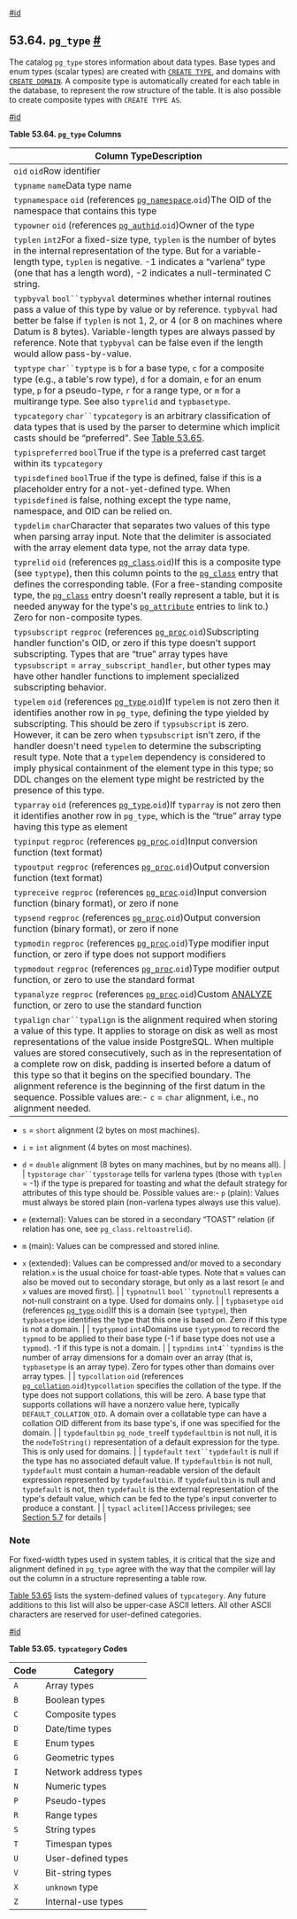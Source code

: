 [#id](#CATALOG-PG-TYPE)

## 53.64. `pg_type` [#](#CATALOG-PG-TYPE)



The catalog `pg_type` stores information about data types. Base types and enum types (scalar types) are created with [`CREATE TYPE`](sql-createtype), and domains with [`CREATE DOMAIN`](sql-createdomain). A composite type is automatically created for each table in the database, to represent the row structure of the table. It is also possible to create composite types with `CREATE TYPE AS`.

[#id](#id-1.10.4.66.4)

**Table 53.64. `pg_type` Columns**

| Column TypeDescription                                                                                                                                                                                                                                                                                                                                                                                                                                                                                                                                                                                                                                                                                                                                                |
| --------------------------------------------------------------------------------------------------------------------------------------------------------------------------------------------------------------------------------------------------------------------------------------------------------------------------------------------------------------------------------------------------------------------------------------------------------------------------------------------------------------------------------------------------------------------------------------------------------------------------------------------------------------------------------------------------------------------------------------------------------------------- |
| `oid` `oid`Row identifier                                                                                                                                                                                                                                                                                                                                                                                                                                                                                                                                                                                                                                                                                                                                             |
| `typname` `name`Data type name                                                                                                                                                                                                                                                                                                                                                                                                                                                                                                                                                                                                                                                                                                                                        |
| `typnamespace` `oid` (references [`pg_namespace`](catalog-pg-namespace).`oid`)The OID of the namespace that contains this type                                                                                                                                                                                                                                                                                                                                                                                                                                                                                                                                                                                                                                   |
| `typowner` `oid` (references [`pg_authid`](catalog-pg-authid).`oid`)Owner of the type                                                                                                                                                                                                                                                                                                                                                                                                                                                                                                                                                                                                                                                                            |
| `typlen` `int2`For a fixed-size type, `typlen` is the number of bytes in the internal representation of the type. But for a variable-length type, `typlen` is negative. -1 indicates a “varlena” type (one that has a length word), -2 indicates a null-terminated C string.                                                                                                                                                                                                                                                                                                                                                                                                                                                                                          |
| `typbyval` `bool``typbyval` determines whether internal routines pass a value of this type by value or by reference. `typbyval` had better be false if `typlen` is not 1, 2, or 4 (or 8 on machines where Datum is 8 bytes). Variable-length types are always passed by reference. Note that `typbyval` can be false even if the length would allow pass-by-value.                                                                                                                                                                                                                                                                                                                                                                                                    |
| `typtype` `char``typtype` is `b` for a base type, `c` for a composite type (e.g., a table's row type), `d` for a domain, `e` for an enum type, `p` for a pseudo-type, `r` for a range type, or `m` for a multirange type. See also `typrelid` and `typbasetype`.                                                                                                                                                                                                                                                                                                                                                                                                                                                                                                      |
| `typcategory` `char``typcategory` is an arbitrary classification of data types that is used by the parser to determine which implicit casts should be “preferred”. See [Table 53.65](catalog-pg-type#CATALOG-TYPCATEGORY-TABLE).                                                                                                                                                                                                                                                                                                                                                                                                                                                                                                                                 |
| `typispreferred` `bool`True if the type is a preferred cast target within its `typcategory`                                                                                                                                                                                                                                                                                                                                                                                                                                                                                                                                                                                                                                                                           |
| `typisdefined` `bool`True if the type is defined, false if this is a placeholder entry for a not-yet-defined type. When `typisdefined` is false, nothing except the type name, namespace, and OID can be relied on.                                                                                                                                                                                                                                                                                                                                                                                                                                                                                                                                                   |
| `typdelim` `char`Character that separates two values of this type when parsing array input. Note that the delimiter is associated with the array element data type, not the array data type.                                                                                                                                                                                                                                                                                                                                                                                                                                                                                                                                                                          |
| `typrelid` `oid` (references [`pg_class`](catalog-pg-class).`oid`)If this is a composite type (see `typtype`), then this column points to the [`pg_class`](catalog-pg-class) entry that defines the corresponding table. (For a free-standing composite type, the [`pg_class`](catalog-pg-class) entry doesn't really represent a table, but it is needed anyway for the type's [`pg_attribute`](catalog-pg-attribute) entries to link to.) Zero for non-composite types.                                                                                                                                                                                                                                                                         |
| `typsubscript` `regproc` (references [`pg_proc`](catalog-pg-proc).`oid`)Subscripting handler function's OID, or zero if this type doesn't support subscripting. Types that are “true” array types have `typsubscript` = `array_subscript_handler`, but other types may have other handler functions to implement specialized subscripting behavior.                                                                                                                                                                                                                                                                                                                                                                                                              |
| `typelem` `oid` (references [`pg_type`](catalog-pg-type).`oid`)If `typelem` is not zero then it identifies another row in `pg_type`, defining the type yielded by subscripting. This should be zero if `typsubscript` is zero. However, it can be zero when `typsubscript` isn't zero, if the handler doesn't need `typelem` to determine the subscripting result type. Note that a `typelem` dependency is considered to imply physical containment of the element type in this type; so DDL changes on the element type might be restricted by the presence of this type.                                                                                                                                                                                      |
| `typarray` `oid` (references [`pg_type`](catalog-pg-type).`oid`)If `typarray` is not zero then it identifies another row in `pg_type`, which is the “true” array type having this type as element                                                                                                                                                                                                                                                                                                                                                                                                                                                                                                                                                                |
| `typinput` `regproc` (references [`pg_proc`](catalog-pg-proc).`oid`)Input conversion function (text format)                                                                                                                                                                                                                                                                                                                                                                                                                                                                                                                                                                                                                                                      |
| `typoutput` `regproc` (references [`pg_proc`](catalog-pg-proc).`oid`)Output conversion function (text format)                                                                                                                                                                                                                                                                                                                                                                                                                                                                                                                                                                                                                                                    |
| `typreceive` `regproc` (references [`pg_proc`](catalog-pg-proc).`oid`)Input conversion function (binary format), or zero if none                                                                                                                                                                                                                                                                                                                                                                                                                                                                                                                                                                                                                                 |
| `typsend` `regproc` (references [`pg_proc`](catalog-pg-proc).`oid`)Output conversion function (binary format), or zero if none                                                                                                                                                                                                                                                                                                                                                                                                                                                                                                                                                                                                                                   |
| `typmodin` `regproc` (references [`pg_proc`](catalog-pg-proc).`oid`)Type modifier input function, or zero if type does not support modifiers                                                                                                                                                                                                                                                                                                                                                                                                                                                                                                                                                                                                                     |
| `typmodout` `regproc` (references [`pg_proc`](catalog-pg-proc).`oid`)Type modifier output function, or zero to use the standard format                                                                                                                                                                                                                                                                                                                                                                                                                                                                                                                                                                                                                           |
| `typanalyze` `regproc` (references [`pg_proc`](catalog-pg-proc).`oid`)Custom [ANALYZE](sql-analyze) function, or zero to use the standard function                                                                                                                                                                                                                                                                                                                                                                                                                                                                                                                                                                                                          |
| `typalign` `char``typalign` is the alignment required when storing a value of this type. It applies to storage on disk as well as most representations of the value inside PostgreSQL. When multiple values are stored consecutively, such as in the representation of a complete row on disk, padding is inserted before a datum of this type so that it begins on the specified boundary. The alignment reference is the beginning of the first datum in the sequence. Possible values are:- `c` = `char` alignment, i.e., no alignment needed.

- `s` = `short` alignment (2 bytes on most machines).

- `i` = `int` alignment (4 bytes on most machines).

- `d` = `double` alignment (8 bytes on many machines, but by no means all).                            |
| `typstorage` `char``typstorage` tells for varlena types (those with `typlen` = -1) if the type is prepared for toasting and what the default strategy for attributes of this type should be. Possible values are:- `p` (plain): Values must always be stored plain (non-varlena types always use this value).

- `e` (external): Values can be stored in a secondary “TOAST” relation (if relation has one, see `pg_class.reltoastrelid`).

- `m` (main): Values can be compressed and stored inline.

- `x` (extended): Values can be compressed and/or moved to a secondary relation.`x` is the usual choice for toast-able types. Note that `m` values can also be moved out to secondary storage, but only as a last resort (`e` and `x` values are moved first). |
| `typnotnull` `bool``typnotnull` represents a not-null constraint on a type. Used for domains only.                                                                                                                                                                                                                                                                                                                                                                                                                                                                                                                                                                                                                                                                    |
| `typbasetype` `oid` (references [`pg_type`](catalog-pg-type).`oid`)If this is a domain (see `typtype`), then `typbasetype` identifies the type that this one is based on. Zero if this type is not a domain.                                                                                                                                                                                                                                                                                                                                                                                                                                                                                                                                                     |
| `typtypmod` `int4`Domains use `typtypmod` to record the `typmod` to be applied to their base type (-1 if base type does not use a `typmod`). -1 if this type is not a domain.                                                                                                                                                                                                                                                                                                                                                                                                                                                                                                                                                                                         |
| `typndims` `int4``typndims` is the number of array dimensions for a domain over an array (that is, `typbasetype` is an array type). Zero for types other than domains over array types.                                                                                                                                                                                                                                                                                                                                                                                                                                                                                                                                                                               |
| `typcollation` `oid` (references [`pg_collation`](catalog-pg-collation).`oid`)`typcollation` specifies the collation of the type. If the type does not support collations, this will be zero. A base type that supports collations will have a nonzero value here, typically `DEFAULT_COLLATION_OID`. A domain over a collatable type can have a collation OID different from its base type's, if one was specified for the domain.                                                                                                                                                                                                                                                                                                                              |
| `typdefaultbin` `pg_node_tree`If `typdefaultbin` is not null, it is the `nodeToString()` representation of a default expression for the type. This is only used for domains.                                                                                                                                                                                                                                                                                                                                                                                                                                                                                                                                                                                          |
| `typdefault` `text``typdefault` is null if the type has no associated default value. If `typdefaultbin` is not null, `typdefault` must contain a human-readable version of the default expression represented by `typdefaultbin`. If `typdefaultbin` is null and `typdefault` is not, then `typdefault` is the external representation of the type's default value, which can be fed to the type's input converter to produce a constant.                                                                                                                                                                                                                                                                                                                             |
| `typacl` `aclitem[]`Access privileges; see [Section 5.7](ddl-priv) for details                                                                                                                                                                                                                                                                                                                                                                                                                                                                                                                                                                                                                                                                                   |


### Note

For fixed-width types used in system tables, it is critical that the size and alignment defined in `pg_type` agree with the way that the compiler will lay out the column in a structure representing a table row.

[Table 53.65](catalog-pg-type#CATALOG-TYPCATEGORY-TABLE) lists the system-defined values of `typcategory`. Any future additions to this list will also be upper-case ASCII letters. All other ASCII characters are reserved for user-defined categories.

[#id](#CATALOG-TYPCATEGORY-TABLE)

**Table 53.65. `typcategory` Codes**

| Code | Category              |
| ---- | --------------------- |
| `A`  | Array types           |
| `B`  | Boolean types         |
| `C`  | Composite types       |
| `D`  | Date/time types       |
| `E`  | Enum types            |
| `G`  | Geometric types       |
| `I`  | Network address types |
| `N`  | Numeric types         |
| `P`  | Pseudo-types          |
| `R`  | Range types           |
| `S`  | String types          |
| `T`  | Timespan types        |
| `U`  | User-defined types    |
| `V`  | Bit-string types      |
| `X`  | `unknown` type        |
| `Z`  | Internal-use types    |